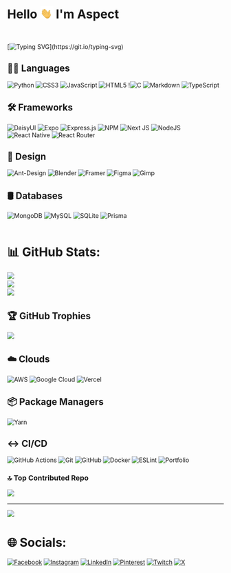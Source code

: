 # Hello  <img src= "./assets/gifs/hand-gif.gif" width=30>  I'm Aspect

<br/>

[![Typing SVG](https://readme-typing-svg.demolab.com?font=Fira+Code&weight=900&duration=3000&pause=1000&color=FFFFFF&center=false&vCenter=true&random=true&width=435&lines=🟢+A+developer...;🔴+Working+with+JavaScript+frameworks...;🟤+NextJs%2C+React+and+React+Native...;🟠+Passionate+in+making+great+UIs;🔵+Linux+ecosystem+enthusist...;🟣+Pursuing+an+IT+course+in+uni...)](https://git.io/typing-svg) 


## 🧑‍💻 Languages
  ![Python](https://img.shields.io/badge/python-3670A0?style=for-the-badge&logo=python&logoColor=ffdd54)     ![CSS3](https://img.shields.io/badge/css3-%231572B6.svg?style=for-the-badge&logo=css3&logoColor=white)  ![JavaScript](https://img.shields.io/badge/javascript-%23323330.svg?style=for-the-badge&logo=javascript&logoColor=%23F7DF1E) ![HTML5](https://img.shields.io/badge/html5-%23E34F26.svg?style=for-the-badge&logo=html5&logoColor=white) !![C](https://img.shields.io/badge/c-%2300599C.svg?style=for-the-badge&logo=c&logoColor=white) ![Markdown](https://img.shields.io/badge/markdown-%23000000.svg?style=for-the-badge&logo=markdown&logoColor=white)  ![TypeScript](https://img.shields.io/badge/typescript-%23007ACC.svg?style=for-the-badge&logo=typescript&logoColor=white) 
 ## 🛠️ Frameworks
  ![DaisyUI](https://img.shields.io/badge/daisyui-5A0EF8?style=for-the-badge&logo=daisyui&logoColor=white) ![Expo](https://img.shields.io/badge/expo-1C1E24?style=for-the-badge&logo=expo&logoColor=#D04A37) ![Express.js](https://img.shields.io/badge/express.js-%23404d59.svg?style=for-the-badge&logo=express&logoColor=%2361DAFB) ![NPM](https://img.shields.io/badge/NPM-%23CB3837.svg?style=for-the-badge&logo=npm&logoColor=white) ![Next JS](https://img.shields.io/badge/Next-black?style=for-the-badge&logo=next.js&logoColor=white) ![NodeJS](https://img.shields.io/badge/node.js-6DA55F?style=for-the-badge&logo=node.js&logoColor=white) ![React Native](https://img.shields.io/badge/react_native-%2320232a.svg?style=for-the-badge&logo=react&logoColor=%2361DAFB) ![React Router](https://img.shields.io/badge/React_Router-CA4245?style=for-the-badge&logo=react-router&logoColor=white) 
  ## 🎨 Design
  ![Ant-Design](https://img.shields.io/badge/-AntDesign-%230170FE?style=for-the-badge&logo=ant-design&logoColor=white) ![Blender](https://img.shields.io/badge/blender-%23F5792A.svg?style=for-the-badge&logo=blender&logoColor=white) ![Framer](https://img.shields.io/badge/Framer-black?style=for-the-badge&logo=framer&logoColor=blue) ![Figma](https://img.shields.io/badge/figma-%23F24E1E.svg?style=for-the-badge&logo=figma&logoColor=white) ![Gimp](https://img.shields.io/badge/Gimp-657D8B?style=for-the-badge&logo=gimp&logoColor=FFFFFF) 
  ## 🛢️ Databases
   ![MongoDB](https://img.shields.io/badge/MongoDB-%234ea94b.svg?style=for-the-badge&logo=mongodb&logoColor=white) ![MySQL](https://img.shields.io/badge/mysql-4479A1.svg?style=for-the-badge&logo=mysql&logoColor=white) ![SQLite](https://img.shields.io/badge/sqlite-%2307405e.svg?style=for-the-badge&logo=sqlite&logoColor=white) ![Prisma](https://img.shields.io/badge/Prisma-3982CE?style=for-the-badge&logo=Prisma&logoColor=white) 
  <br>
  <br/>

# 📊 GitHub Stats:
![](https://github-readme-stats.vercel.app/api?username=aspects19&theme=react&hide_border=false&include_all_commits=false&count_private=false)<br/>
![](https://github-readme-streak-stats.herokuapp.com/?user=aspects19&theme=react&hide_border=false)<br/>
![](https://github-readme-stats.vercel.app/api/top-langs/?username=aspects19&theme=react&hide_border=false&include_all_commits=false&count_private=false&layout=compact)

## 🏆 GitHub Trophies
![](https://github-profile-trophy.vercel.app/?username=aspects19&theme=radical&no-frame=false&no-bg=true&margin-w=4)

  
  ## ☁️ Clouds
  ![AWS](https://img.shields.io/badge/AWS-%23FF9900.svg?style=for-the-badge&logo=amazon-aws&logoColor=white) ![Google Cloud](https://img.shields.io/badge/GoogleCloud-%234285F4.svg?style=for-the-badge&logo=google-cloud&logoColor=white) ![Vercel](https://img.shields.io/badge/vercel-%23000000.svg?style=for-the-badge&logo=vercel&logoColor=white) 
 
 
  ## 📦 Package Managers
  ![Yarn](https://img.shields.io/badge/yarn-%232C8EBB.svg?style=for-the-badge&logo=yarn&logoColor=white) 

  
  ## ↔ CI/CD
  ![GitHub Actions](https://img.shields.io/badge/github%20actions-%232671E5.svg?style=for-the-badge&logo=githubactions&logoColor=white) ![Git](https://img.shields.io/badge/git-%23F05033.svg?style=for-the-badge&logo=git&logoColor=white) ![GitHub](https://img.shields.io/badge/github-%23121011.svg?style=for-the-badge&logo=github&logoColor=white) ![Docker](https://img.shields.io/badge/docker-%230db7ed.svg?style=for-the-badge&logo=docker&logoColor=white) ![ESLint](https://img.shields.io/badge/ESLint-4B3263?style=for-the-badge&logo=eslint&logoColor=white) ![Portfolio](https://img.shields.io/badge/Portfolio-%23000000.svg?style=for-the-badge&logo=firefox&logoColor=#FF7139)

### 🔝 Top Contributed Repo
![](https://github-contributor-stats.vercel.app/api?username=aspects19&limit=5&theme=dark&combine_all_yearly_contributions=true)

---
[![](https://visitcount.itsvg.in/api?id=aspects19&icon=0&color=0)](https://visitcount.itsvg.in)

# 🌐 Socials:
[![Facebook](https://img.shields.io/badge/Facebook-%231877F2.svg?logo=Facebook&logoColor=white)](https://facebook.com/Aspect) [![Instagram](https://img.shields.io/badge/Instagram-%23E4405F.svg?logo=Instagram&logoColor=white)](https://instagram.com/americ_inc) [![LinkedIn](https://img.shields.io/badge/LinkedIn-%230077B5.svg?logo=linkedin&logoColor=white)](https://linkedin.com/in/aspect) [![Pinterest](https://img.shields.io/badge/Pinterest-%23E60023.svg?logo=Pinterest&logoColor=white)](https://pinterest.com/Aspect) [![Twitch](https://img.shields.io/badge/Twitch-%239146FF.svg?logo=Twitch&logoColor=white)](https://twitch.tv/aspect) [![X](https://img.shields.io/badge/X-black.svg?logo=X&logoColor=white)](https://x.com/americ) 